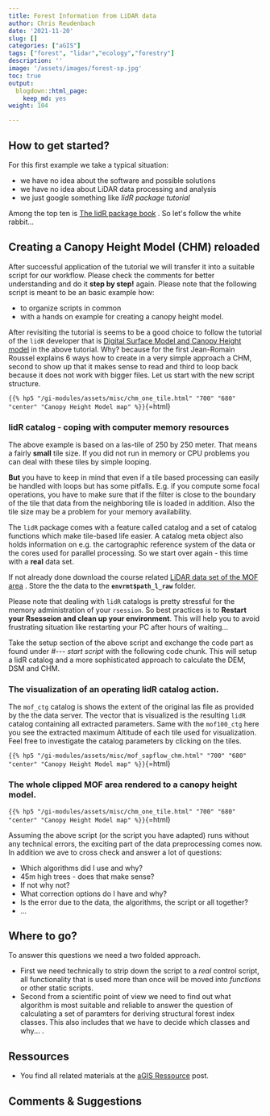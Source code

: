 ```yaml
---
title: Forest Information from LiDAR data
author: Chris Reudenbach
date: '2021-11-20'
slug: []
categories: ["aGIS"]
tags: ["forest", "lidar","ecology","forestry"]
description: ''
image: '/assets/images/forest-sp.jpg'
toc: true
output:
  blogdown::html_page:
    keep_md: yes
weight: 104

---
```

## How to get started?

For this first example we take a typical situation:
- we have no idea about the software and possible solutions
- we have no idea about LiDAR data processing and analysis
- we just google something like *lidR package tutorial*

Among the top ten is [The lidR package book](https://jean-romain.github.io/lidRbook/) . So let's follow the white rabbit...

## Creating a Canopy Height Model (CHM) reloaded

After successful application of the tutorial we will transfer it into a suitable script for our workflow. Please check the comments for better understanding and do it **step by step!** again. Please note that the following script is meant to be an basic example how: 
- to organize scripts in common 
- with a hands on example for creating a canopy height model.


After revisiting the tutorial is seems to be a good choice to follow the tutorial of the `lidR` developer that is  [Digital Surface Model and Canopy Height model](https://jean-romain.github.io/lidRbook/chm.html)  in the above tutorial. Why? because for the first Jean-Romain Roussel explains 6 ways how to create in a very simple approach a CHM, second to show up that it makes sense to read and third to loop back because it does not work with bigger files. Let us start with the new script structure.




<script src="https://gist.github.com/gisma/89881e23f5c2da91d161a9668386b715.js"></script>

      

`{{% hp5 "/gi-modules/assets/misc/chm_one_tile.html" "700" "680" "center" "Canopy Height Model map" %}}`{=html}

### lidR catalog - coping with computer memory resources

The above example is based on a las-tile of 250 by 250 meter. That means a fairly **small** tile size. If you did not run in memory or CPU problems you can deal with these tiles by simple looping.  

**But** you have to keep in mind that even if a tile based processing can easily be handled with loops but has some pitfalls. E.g. if you compute some focal operations, you have to make sure that if the filter is close to the boundary of the tile that data from the neighboring tile is loaded in addition. Also the tile size may be a problem for your memory availability. 

The `lidR` package comes with a feature called catalog and a set of catalog functions which make tile-based life easier. A catalog meta object also holds information on e.g. the cartographic reference system of the data or the cores used for parallel processing. So we start over again - this time with a **real** data set.

If not already done download the course related [LiDAR data set of the MOF area](http://gofile.me/3Z8AJ/c6m5CfvWZ) . Store the the data to the **`envrmt$path_l_raw`** folder. 



Please note that dealing with `lidR` catalogs is pretty stressful for the memory administration of your `rsession`. So best practices is to **Restart your Rsesseion and clean up your environment**. This will help you to avoid frustrating situation like restarting your PC after hours of waiting...


Take the setup section of the above script and exchange the code part as found under *#--- start script* with the following code chunk. This will setup a lidR catalog and a more sophisticated approach to calculate the DEM, DSM and CHM. 



<script src="https://gist.github.com/gisma/4172ef049b116abb1454233c8950d587.js"></script>


### The visualization of an operating lidR catalog action.

The `mof_ctg` catalog is shows the extent of the original las file as provided by the the data server. The vector that is visualized is the resulting `lidR` catalog containing all extracted parameters. Same with the `mof100_ctg` here you see the extracted maximum Altitude of each tile used for visualization. Feel free to investigate the catalog parameters by clicking on the tiles.  



`{{% hp5 "/gi-modules/assets/misc/mof_sapflow_chm.html" "700" "680" "center" "Canopy Height Model map" %}}`{=html}


### The whole clipped MOF area rendered to a canopy height model. 


`{{% hp5 "/gi-modules/assets/misc/chm_one_tile.html" "700" "680" "center" "Canopy Height Model map" %}}`{=html}


Assuming the above script (or the script you have adapted) runs without any technical errors, the exciting part of the data preprocessing comes now. In addition we ave to cross check and answer a lot of questions:

- Which algorithms did I use and why? 
- 45m high trees - does that make sense? 
- If not why not? 
- What correction options do I have and why? 
- Is the error due to the data, the algorithms, the script or all together?
- ...

## Where to go?

To answer this questions we need a two folded approach. 
- First we need technically to strip down the script to a *real* control script, all functionality that is used more than once will be moved into *functions* or other static scripts. 
- Second from a scientific point of view we need to find out what algorithm is most suitable and reliable to answer the question of calculating a set of paramters for deriving structural forest index classes. This also includes that we have to decide which classes and why... .



## Ressources

- You find all related materials at the [aGIS Ressource](https://gisma-courses.github.io/gi-modules/post/2021-11-16-agis-ressourcen/) post.


## Comments & Suggestions  

